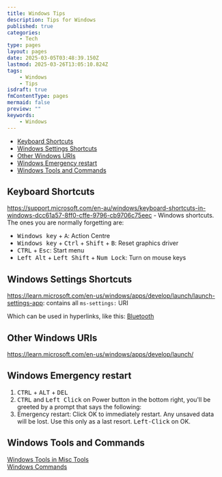 ```yaml
---
title: Windows Tips
description: Tips for Windows
published: true
categories:
    - Tech
type: pages
layout: pages
date: 2025-03-05T03:48:39.150Z
lastmod: 2025-03-26T13:05:10.824Z
tags:
    - Windows
    - Tips
isdraft: true
fmContentType: pages
mermaid: false
preview: ""
keywords:
    - Windows
---
```


<!--- cSpell:disable --->
* [Keyboard Shortcuts](#keyboard-shortcuts)
* [Windows Settings Shortcuts](#windows-settings-shortcuts)
* [Other Windows URIs](#other-windows-uris)
* [Windows Emergency restart](#windows-emergency-restart)
* [Windows Tools and Commands](#windows-tools-and-commands)
<!--- cSpell:enable --->

## Keyboard Shortcuts

<https://support.microsoft.com/en-au/windows/keyboard-shortcuts-in-windows-dcc61a57-8ff0-cffe-9796-cb9706c75eec> - Windows shortcuts. The ones you are normally forgetting are:

* <kbd>Windows key</kbd> + <kbd>A</kbd>: Action Centre
* <kbd>Windows key</kbd> + <kbd>Ctrl</kbd> + <kbd>Shift</kbd> + <kbd>B</kbd>: Reset graphics driver
* <kbd>CTRL</kbd> + <kbd>Esc</kbd>: Start menu
* <kbd>Left Alt</kbd> + <kbd>Left Shift</kbd> + <kbd>Num Lock</kbd>: Turn on mouse keys

## Windows Settings Shortcuts

<https://learn.microsoft.com/en-us/windows/apps/develop/launch/launch-settings-app>: contains all `ms-settings:` URI
<!-- markdownlint-disable-next-line MD033 -->
Which can be used in hyperlinks, like this: <a href="ms-settings:bluetooth">Bluetooth</a>

## Other Windows URIs

<https://learn.microsoft.com/en-us/windows/apps/develop/launch/>

## Windows Emergency restart

1. <kbd>CTRL</kbd> + <kbd>ALT</kbd> + <kbd>DEL</kbd>
2. <kbd>CTRL</kbd> and <kbd>Left Click</kbd> on Power button in the bottom right, you'll be greeted by a prompt that says the following:
3. Emergency restart: Click OK to immediately restart. Any unsaved data will be lost. Use this only as a last resort. <kbd>Left-Click</kbd> on OK.

## Windows Tools and Commands

[Windows Tools in Misc Tools](misc-tools.md#windows-tools)\
[Windows Commands](windows-commands.md)
